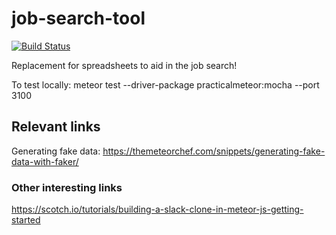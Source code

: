 # job-search-tool
[![Build Status](https://travis-ci.org/mfaywu/job-search-tool.svg?branch=master)](https://travis-ci.org/mfaywu/job-search-tool)


Replacement for spreadsheets to aid in the job search!

To test locally: 
meteor test --driver-package practicalmeteor:mocha --port 3100

## Relevant links

Generating fake data: https://themeteorchef.com/snippets/generating-fake-data-with-faker/

### Other interesting links

https://scotch.io/tutorials/building-a-slack-clone-in-meteor-js-getting-started